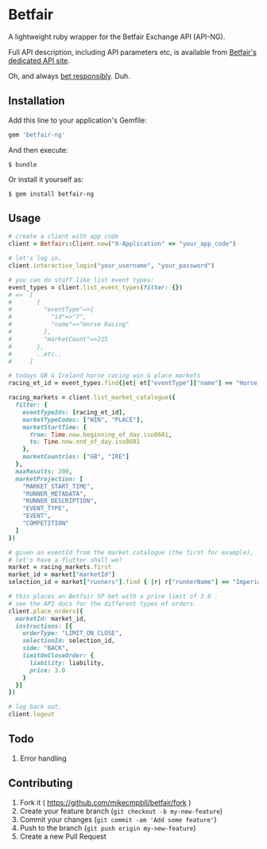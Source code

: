 # Betfair

A lightweight ruby wrapper for the Betfair Exchange API (API-NG).

Full API description, including API parameters etc, is available from [Betfair's dedicated API site](https://api.developer.betfair.com/services/webapps/docs/x/G4AS).

Oh, and always [bet responsibly](http://responsiblegambling.betfair.com/). Duh.

## Installation

Add this line to your application's Gemfile:

```ruby
gem 'betfair-ng'
```

And then execute:

    $ bundle
    
Or install it yourself as:

    $ gem install betfair-ng

## Usage

```ruby
# create a client with app code
client = Betfair::Client.new("X-Application" => "your_app_code")

# let's log in.
client.interactive_login("your_username", "your_password")

# you can do stuff like list event types:
event_types = client.list_event_types(filter: {})
# =>  [
#       {
#         "eventType"=>{
#           "id"=>"7",
#           "name"=>"Horse Racing"
#         },
#         "marketCount"=>215
#       },
#       ..etc..
#     ]

# todays GB & Ireland horse racing win & place markets
racing_et_id = event_types.find{|et| et["eventType"]["name"] == "Horse Racing"}["eventType"]["id"]

racing_markets = client.list_market_catalogue({
  filter: {
    eventTypeIds: [racing_et_id],
    marketTypeCodes: ["WIN", "PLACE"],
    marketStartTime: {
      from: Time.now.beginning_of_day.iso8601,
      to: Time.now.end_of_day.iso8601
    },
    marketCountries: ["GB", "IRE"]
  },
  maxResults: 200,
  marketProjection: [
    "MARKET_START_TIME",
    "RUNNER_METADATA",
    "RUNNER_DESCRIPTION",
    "EVENT_TYPE",
    "EVENT",
    "COMPETITION"
  ]
})

# given an eventId from the market catalogue (the first for example),
# let's have a flutter shall we?
market = racing_markets.first
market_id = market["marketId"]
selection_id = market["runners"].find { |r| r["runnerName"] == "Imperial Commander" }["selectionId"]

# this places an Betfair SP bet with a price limit of 3.0 .
# see the API docs for the different types of orders.
client.place_orders({
  marketId: market_id,
  instructions: [{
    orderType: "LIMIT_ON_CLOSE",
    selectionId: selection_id,
    side: "BACK",
    limitOnCloseOrder: {
      liability: liability,
      price: 3.0
    }
  }]
})

# log back out.
client.logout
```

## Todo

1. Error handling

## Contributing

1. Fork it ( https://github.com/mikecmpbll/betfair/fork )
2. Create your feature branch (`git checkout -b my-new-feature`)
3. Commit your changes (`git commit -am 'Add some feature'`)
4. Push to the branch (`git push origin my-new-feature`)
5. Create a new Pull Request
